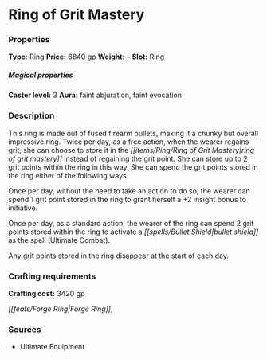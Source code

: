 ﻿---
Title: "Ring of Grit Mastery"
Type: "Ring"
Price: "6840 gp"
Weight: "–"
Slot: "Ring"
Caster level: "3"
Aura: "faint abjuration, faint evocation"
Description: |
  "This ring is made out of fused firearm bullets, making it a chunky but overall impressive ring. Twice per day, as a free action, when the wearer regains grit, she can choose to store it in the _ring of grit mastery_ instead of regaining the grit point. She can store up to 2 grit points within the ring in this way. She can spend the grit points stored in the ring either of the following ways.
  Once per day, without the need to take an action to do so, the wearer can spend 1 grit point stored in the ring to grant herself a +2 insight bonus to initiative.
  Once per day, as a standard action, the wearer of the ring can spend 2 grit points stored within the ring to activate a _bullet shield_ as the spell (_Ultimate Combat_).
  Any grit points stored in the ring disappear at the start of each day."
Crafting cost: "3420 gp"
Sources: "['Ultimate Equipment']"
---

# Ring of Grit Mastery

### Properties

**Type:** Ring **Price:** 6840 gp **Weight:** – **Slot:** Ring

##### Magical properties

**Caster level:** 3 **Aura:** faint abjuration, faint evocation

### Description

This ring is made out of fused firearm bullets, making it a chunky but overall impressive ring. Twice per day, as a free action, when the wearer regains grit, she can choose to store it in the _[[items/Ring/Ring of Grit Mastery|ring of grit mastery]]_ instead of regaining the grit point. She can store up to 2 grit points within the ring in this way. She can spend the grit points stored in the ring either of the following ways.

Once per day, without the need to take an action to do so, the wearer can spend 1 grit point stored in the ring to grant herself a +2 insight bonus to initiative.

Once per day, as a standard action, the wearer of the ring can spend 2 grit points stored within the ring to activate a _[[spells/Bullet Shield|bullet shield]]_ as the spell (Ultimate Combat).

Any grit points stored in the ring disappear at the start of each day.

### Crafting requirements

**Crafting cost:** 3420 gp

_[[feats/Forge Ring|Forge Ring]]_,

### Sources

* Ultimate Equipment